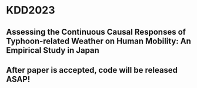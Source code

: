 # KDD2023
## Assessing the Continuous Causal Responses of Typhoon-related Weather on Human Mobility: An Empirical Study in Japan
## After paper is accepted, code will be released ASAP!
